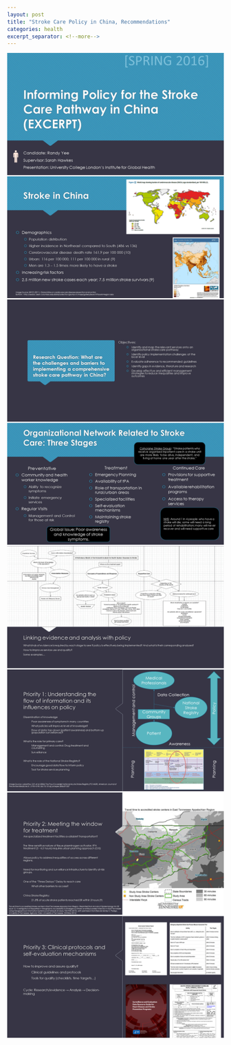 ```yaml
---
layout: post
title: "Stroke Care Policy in China, Recommendations"
categories: health
excerpt_separator: <!--more-->
---
```

<img src= "/assets/images/stroke (2).PNG"/>
<!--more-->
<img src= "/assets/images/stroke (3).PNG"/>
<img src= "/assets/images/stroke (4).PNG"/>
<img src= "/assets/images/stroke (5).PNG"/>
<img src= "/assets/images/stroke (6).PNG"/>
<img src= "/assets/images/stroke (7).PNG"/>
<img src= "/assets/images/stroke (8).PNG"/>
<img src= "/assets/images/stroke (1).PNG"/>
